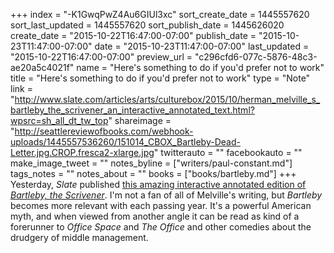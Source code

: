 +++
index = "-K1GwqPwZ4Au6GIUl3xc"
sort_create_date = 1445557620
sort_last_updated = 1445557620
sort_publish_date = 1445626020
create_date = "2015-10-22T16:47:00-07:00"
publish_date = "2015-10-23T11:47:00-07:00"
date = "2015-10-23T11:47:00-07:00"
last_updated = "2015-10-22T16:47:00-07:00"
preview_url = "c296cfd6-077c-5876-48c3-ae20a5c4021f"
name = "Here's something to do if you'd prefer not to work"
title = "Here's something to do if you'd prefer not to work"
type = "Note"
link = "http://www.slate.com/articles/arts/culturebox/2015/10/herman_melville_s_bartleby_the_scrivener_an_interactive_annotated_text.html?wpsrc=sh_all_dt_tw_top"
shareimage = "http://seattlereviewofbooks.com/webhook-uploads/1445557536260/151014_CBOX_Bartleby-Dead-Letter.jpg.CROP.fresca2-xlarge.jpg"
twitterauto = ""
facebookauto = ""
make_image_tweet = ""
notes_byline = ["writers/paul-constant.md"]
tags_notes = ""
notes_about = ""
books = ["books/bartleby.md"]
+++
Yesterday, *Slate* published [this amazing interactive annotated edition of *Bartleby, the Scrivener*](http://www.slate.com/articles/arts/culturebox/2015/10/herman_melville_s_bartleby_the_scrivener_an_interactive_annotated_text.html?wpsrc=sh_all_dt_tw_top). I'm not a fan of all of Melville's writing, but *Bartleby* becomes more relevant with each passing year. It's a powerful American myth, and when viewed from another angle it can be read as kind of a forerunner to *Office Space* and *The Office* and other comedies about the drudgery of middle management.